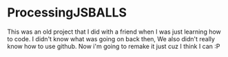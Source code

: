 # ProcessingJSBALLS

This was an old project that I did with a friend when I was just learning how to code. I didn't know what was going on back then, We also didn't really know how to use github. Now i'm going to remake it just cuz I think I can :P
